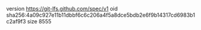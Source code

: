 version https://git-lfs.github.com/spec/v1
oid sha256:4a09c927e11b11dbbf6c6c206a4f5a8dce5bdb2e6f9b14317cd6983b1c2af9f3
size 8555
